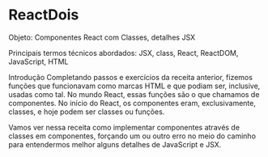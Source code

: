 # ReactDois

Objeto: Componentes React com Classes, detalhes JSX

Principais termos técnicos abordados: JSX, class, React, ReactDOM, JavaScript, HTML 

Introdução
Completando passos e exercícios da receita anterior, fizemos funções que funcionavam como marcas HTML e que podiam ser, inclusive, usadas como tal. No mundo React, essas funções são o que chamamos de componentes. No início do React, os componentes eram, exclusivamente, classes, e hoje podem ser classes ou funções. 

Vamos ver nessa receita como implementar componentes através de classes em componentes, forçando um ou outro erro no meio do caminho para entendermos melhor alguns detalhes de JavaScript e JSX.
